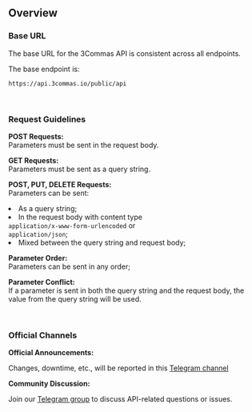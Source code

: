 ## Overview<br>

### Base URL
<p>
The base URL for the 3Commas API is consistent across all endpoints. 
</p>

<p>
The base endpoint is:

```
https://api.3commas.io/public/api
```
</p><br>

### Request Guidelines<br>
<p>
   <strong>POST Requests:</strong> <br>Parameters must be sent in the request body.
</p>
<p>
   <strong>GET Requests:</strong> <br>Parameters must be sent as a query string.
</p>
<p>
   <strong>POST, PUT, DELETE Requests:</strong><br>
   Parameters can be sent:
   <di>
      <li>As a query string;</li>
      <li>In the request body with content type<br> <code>application/x-www-form-urlencoded</code> or<br> <code>application/json</code>;</li>
      <li>Mixed between the query string and request body;</li>
<di>
</p>
<p>
   <strong>Parameter Order:</strong><br>Parameters can be sent in any order;
</p>
<p>
   <strong>Parameter Conflict:</strong><br>If a parameter is sent in both the query string and the request body, the value from the query string will be used.
</p>
<br>


### Official Channels<br>

<p> 
   <strong>Official Announcements:</strong><br>

   Changes, downtime, etc., will be reported in this [Telegram channel](https://t.me/commas_API)

</p>
<p> 
   <strong>Community Discussion:</strong><br>

   Join our [Telegram group](https://t.me/xcommas_api) to discuss API-related questions or issues.
</p>











